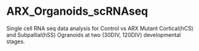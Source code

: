 # ARX_Organoids_scRNAseq
Single cell RNA seq data analysis for Control vs ARX Mutant Cortical(hCS) and Subpallial(hSS) Ogranoids at two (30DIV, 120DIV) developmental stages. 
